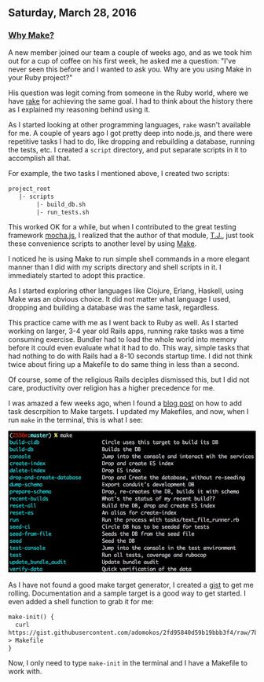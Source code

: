 ## Saturday, March 28, 2016

### [Why Make?](http://www.adomokos.com/)

A new member joined our team a couple of weeks ago, and as we took him out for a cup of coffee on his first week, he asked me a question: "I've never seen this before and I wanted to ask you. Why are you using Make in your Ruby project?"

His question was legit coming from someone in the Ruby world, where we have [rake](https://github.com/ruby/rake) for achieving the same goal. I had to think about the history there as I explained my reasoning behind using it.

As I started looking at other programming languages, `rake` wasn't available for me. A couple of years ago I got pretty deep into node.js, and there were repetitive tasks I had to do, like dropping and rebuilding a database, running the tests, etc. I created a `script` directory, and put separate scripts in it to accomplish all that.

For example, the two tasks I mentioned above, I created two scripts:
```
project_root
   |- scripts
        |- build_db.sh
        |- run_tests.sh
```

This worked OK for a while, but when I contributed to the great testing framework [mocha.js](https://github.com/mochajs/mocha), I realized that the author of that module, [T.J.](http://tjholowaychuk.com/), just took these convenience scripts to another level by using [Make](https://github.com/mochajs/mocha/blob/master/Makefile).

I noticed he is using Make to run simple shell commands in a more elegant manner than I did with my scripts directory and shell scripts in it. I immediately started to adopt this practice.

As I started exploring other languages like Clojure, Erlang, Haskell, using Make was an obvious choice. It did not matter what language I used, dropping and building a database was the same task, regardless.

This practice came with me as I went back to Ruby as well. As I started working on larger, 3-4 year old Rails apps, running rake tasks was a time consuming exercise. Bundler had to load the whole world into memory before it could even evaluate what it had to do. This way, simple tasks that had nothing to do with Rails had a 8-10 seconds startup time. I did not think twice about firing up a Makefile to do same thing in less than a second.

Of course, some of the religious Rails deciples dismissed this, but I did not care, productivity over religion has a higher precedence for me.

I was amazed a few weeks ago, when I found a [blog post](http://marmelab.com/blog/2016/02/29/auto-documented-makefile.html) on how to add task descrpition to Make targets. I updated my Makefiles, and now, when I run `make` in the terminal, this is what I see:

![make-output](/resources/2016/03/make_output.jpg)

As I have not found a good make target generator, I created a [gist](https://gist.github.com/adomokos/2fd95840d59b19bbb3f4) to get me rolling. Documentation and a sample target is a good way to get started. I even added a shell function to grab it for me:

```shell
make-init() {
  curl https://gist.githubusercontent.com/adomokos/2fd95840d59b19bbb3f4/raw/7b548cd3fda0dab958ecb0e0955fbadc1af6ef6e/Makefile > Makefile
}
```
Now, I only need to type `make-init` in the terminal and I have a Makefile to work with.
